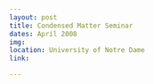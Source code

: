```yaml
---
layout: post
title: Condensed Matter Seminar
dates: April 2008
img: 
location: University of Notre Dame
link: 

---
```

